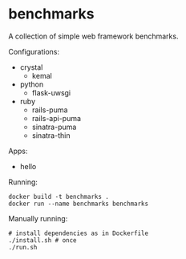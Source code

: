 # benchmarks

A collection of simple web framework benchmarks.

Configurations:

* crystal
  * kemal
* python
  * flask-uwsgi
* ruby
  * rails-puma
  * rails-api-puma
  * sinatra-puma
  * sinatra-thin

Apps:
  * hello

Running:
```
docker build -t benchmarks .
docker run --name benchmarks benchmarks
```

Manually running:
```
# install dependencies as in Dockerfile
./install.sh # once
./run.sh
```
